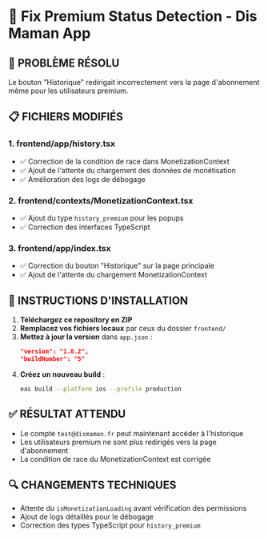 # 🎯 Fix Premium Status Detection - Dis Maman App

## 🔧 **PROBLÈME RÉSOLU**
Le bouton "Historique" redirigait incorrectement vers la page d'abonnement même pour les utilisateurs premium.

## 📋 **FICHIERS MODIFIÉS**

### 1. **frontend/app/history.tsx**
- ✅ Correction de la condition de race dans MonetizationContext
- ✅ Ajout de l'attente du chargement des données de monétisation
- ✅ Amélioration des logs de débogage

### 2. **frontend/contexts/MonetizationContext.tsx** 
- ✅ Ajout du type `history_premium` pour les popups
- ✅ Correction des interfaces TypeScript

### 3. **frontend/app/index.tsx**
- ✅ Correction du bouton "Historique" sur la page principale
- ✅ Ajout de l'attente du chargement MonetizationContext

## 🚀 **INSTRUCTIONS D'INSTALLATION**

1. **Téléchargez ce repository en ZIP**
2. **Remplacez vos fichiers locaux** par ceux du dossier `frontend/`
3. **Mettez à jour la version** dans `app.json` :
   ```json
   "version": "1.0.2",
   "buildNumber": "5"
   ```
4. **Créez un nouveau build** :
   ```bash
   eas build --platform ios --profile production
   ```

## ✅ **RÉSULTAT ATTENDU**
- Le compte `test@dismaman.fr` peut maintenant accéder à l'historique
- Les utilisateurs premium ne sont plus redirigés vers la page d'abonnement
- La condition de race du MonetizationContext est corrigée

## 🔍 **CHANGEMENTS TECHNIQUES**
- Attente du `isMonetizationLoading` avant vérification des permissions
- Ajout de logs détaillés pour le débogage
- Correction des types TypeScript pour `history_premium`